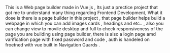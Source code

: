 This is a Web page builder made in Vue js , Its just a prectice project that got me to understand many thing regarding Frontend Development, What it dose is there is a page builder in this project , that page builder helps build a webpage in which you can add images cards , headings and etc.. ,  also you can change view to movile desktop and full to check responsiveness of the page you are building using page builder, there is also a login page amd varification page with fixed password and code , auth is handeled on froetned with vue built in Navigation Guards . 
